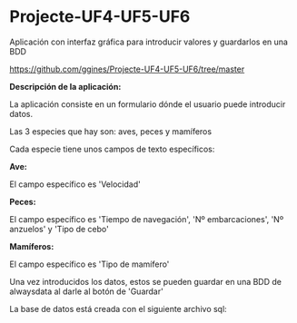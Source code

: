 # Projecte-UF4-UF5-UF6
Aplicación con interfaz gráfica para introducir valores y guardarlos en una BDD

https://github.com/ggines/Projecte-UF4-UF5-UF6/tree/master

**Descripción de la aplicación:**

La aplicación consiste en un formulario dónde el usuario puede introducir datos. 

Las 3 especies que hay son: aves, peces y mamíferos

Cada especie tiene unos campos de texto específicos:

**Ave:**

El campo específico es 'Velocidad'

**Peces:**

El campo específico es 'Tiempo de navegación', 'Nº embarcaciones', 'Nº anzuelos' y 'Tipo de cebo'

**Mamíferos:**

El campo específico es 'Tipo de mamífero'

Una vez introducidos los datos, estos se pueden guardar en una BDD de alwaysdata al darle al botón de 'Guardar'

La base de datos está creada con el siguiente archivo sql:

